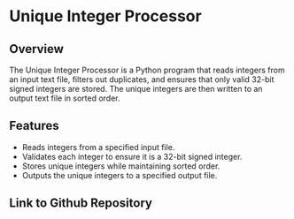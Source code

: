 # Unique Integer Processor

## Overview
The Unique Integer Processor is a Python program that reads integers from an input text file, filters out duplicates, and ensures that only valid 32-bit signed integers are stored. The unique integers are then written to an output text file in sorted order.

## Features
- Reads integers from a specified input file.
- Validates each integer to ensure it is a 32-bit signed integer.
- Stores unique integers while maintaining sorted order.
- Outputs the unique integers to a specified output file.

## Link to Github Repository

